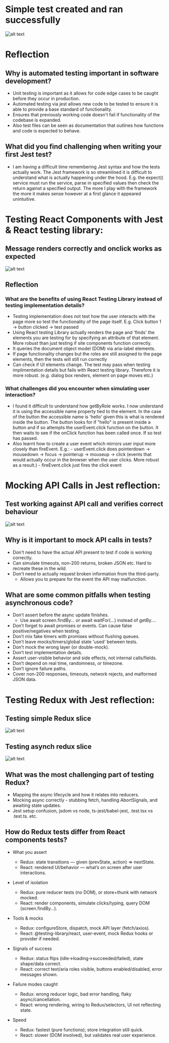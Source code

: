 # Simple test created and ran successfully

![alt text](image.png)

# Reflection

## Why is automated testing important in software development?

- Unit testing is important as it allows for code edge cases to be caught before they occur in production.
- Automated testing via jest allows new code to be tested to ensure it is able to provide a base standard of functionality.
- Ensures that previously working code doesn't fail if functionality of the codebase is expanded.
- Also test files can be seen as documentation that outlines how functions and code is expected to behave.

## What did you find challenging when writing your first Jest test?

- I am having a difficult time remembering Jest syntax and how the tests actually work. The Jest framework is so streamlined it is difficult to understand what is actually happening under the hood. E.g. the expect() service must run the service, parse in specified values then check the return against a specified output. The more I play with the framework the more it makes sense however at a first glance it appeared unintuitive.

# Testing React Components with Jest & React testing library:

## Message renders correctly and onclick works as expected

![alt text](image-1.png)

## Reflection

### What are the benefits of using React Testing Library instead of testing implementation details?

- Testing implementation does not test how the user interacts with the page more so test the functionality of the page itself. E.g. Click button 1 -> button clicked -> test passed
- Using React testing Library actually renders the page and 'finds' the elements you are testing for by specifying an attribute of that element. More robust than just testing if site components function correctly.
- It queries the document object model (DOM) via aria-label elements.
- If page functionality changes but the roles are still assigned to the page elements, then the tests will still run correctly
- Can check if UI elements change. The test may pass when testing implimentation details but fails with React testing library. Therefore it is more robust. (e.g. dialog box renders, element on page moves etc.)

### What challenges did you encounter when simulating user interaction?

- I found it difficult to understand how getByRole works. I now understand it is using the accessible name property tied to the element. In the case of the button the accessible name is 'hello' given this is what is rendered inside the button. The button looks for if "hello" is present inside a button and if so attempts the userEvent.click function on the button. It then waits to see if the onClick function has been called once. If so test has passed.
- Also learnt how to create a user event which mirrors user input more closely than fireEvent.
  E.g.: - userEvent.click does pointerdown -> mousedown -> focus -> pointerup -> mouseup -> click (events that would actually occur in the browser when the user clicks. More robust as a result.) - fireEvent.click just fires the click event

# Mocking API Calls in Jest reflection:

## Test working against API call and verifies correct behaviour

![alt text](image-14.png)

## Why is it important to mock API calls in tests?

- Don't need to have the actual API present to test if code is working correctly.
- Can simulate timeouts, non-200 returns, broken JSON etc. Hard to recreate these in the wild.
- Don't need to actually request broken information from the third-party.
  - Allows you to prepare for the event the API may malfunction.

## What are some common pitfalls when testing asynchronous code?

- Don’t assert before the async update finishes.
  - Use await screen.findBy... or await waitFor(...) instead of getBy....
- Don’t forget to await promises or events. Can cause false positive/negatives when testing.
- Don’t mix fake timers with promises without flushing queues.
- Don’t leave mocks/timers/global state 'used' between tests.
- Don’t mock the wrong layer (or double-mock).
- Don’t test implementation details.
- Assert user-visible behavior and side effects, not internal calls/fields.
- Don’t depend on real time, randomness, or timezone.
- Don’t ignore failure paths.
- Cover non-200 responses, timeouts, network rejects, and malformed JSON data.

# Testing Redux with Jest reflection:

## Testing simple Redux slice

![alt text](image-15.png)

## Testing asynch redux slice

![alt text](image-16.png)

## What was the most challenging part of testing Redux?

- Mapping the async lifecycle and how it relates into reducers.
- Mocking async correctly - stubbing fetch, handling AbortSignals, and awaiting state updates.
- Jest setup confusion, jsdom vs node, ts-jest/babel-jest, .test.tsx vs .test.ts. etc.

## How do Redux tests differ from React components tests?

- What you assert
  - Redux: state transitions — given (prevState, action) ⇒ nextState.
  - React: rendered UI/behavior — what’s on screen after user interactions.

- Level of isolation
  - Redux: pure reducer tests (no DOM), or store+thunk with network mocked.
  - React: render components, simulate clicks/typing, query DOM (screen.findBy…).

- Tools & mocks
  - Redux: configureStore, dispatch, mock API layer (fetch/axios).
  - React: @testing-library/react, user-event, mock Redux hooks or provider if needed.

- Signals of success
  - Redux: status flips (idle→loading→succeeded/failed), state shape/data correct.
  - React: correct text/aria roles visible, buttons enabled/disabled, error messages shown.

- Failure modes caught
  - Redux: wrong reducer logic, bad error handling, flaky async/cancellation.
  - React: wrong rendering, wiring to Redux/selectors, UI not reflecting state.

- Speed
  - Redux: fastest (pure functions); store integration still quick.
  - React: slower (DOM involved), but validates real user experience.
